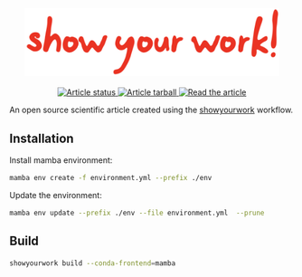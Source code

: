 <p align="center">
<a href="https://github.com/showyourwork/showyourwork">
<img width = "450" src="https://raw.githubusercontent.com/showyourwork/.github/main/images/showyourwork.png" alt="showyourwork"/>
</a>
<br>
<br>
<a href="https://github.com/krosenfeld/syw-module-example/actions/workflows/build.yml">
<img src="https://github.com/krosenfeld/syw-module-example/actions/workflows/build.yml/badge.svg?branch=main" alt="Article status"/>
</a>
<a href="https://github.com/krosenfeld/syw-module-example/raw/main-pdf/arxiv.tar.gz">
<img src="https://img.shields.io/badge/article-tarball-blue.svg?style=flat" alt="Article tarball"/>
</a>
<a href="https://github.com/krosenfeld/syw-module-example/raw/main-pdf/ms.pdf">
<img src="https://img.shields.io/badge/article-pdf-blue.svg?style=flat" alt="Read the article"/>
</a>
</p>

An open source scientific article created using the [showyourwork](https://github.com/showyourwork/showyourwork) workflow.

## Installation

Install mamba environment:
```bash
mamba env create -f environment.yml --prefix ./env
```
Update the environment:
```bash
mamba env update --prefix ./env --file environment.yml  --prune
```
## Build

```bash
showyourwork build --conda-frontend=mamba
```
